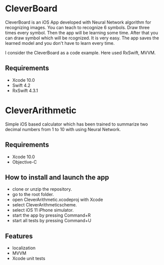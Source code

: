 # CleverBoard

CleverBoard is an iOS App developed with Neural Network algorithm for recognizing images. You can teach to recognize 6 symbols. Draw three times every symbol. Then
the app will be learning some time. After that you can draw symbol which will be rcognized. It is very easy.
The app saves the learned model and you don't have to learn every time. 

I consider the CleverBoard as a code example. Here used RxSwift, MVVM.

## Requirements

- Xcode 10.0
- Swift 4.2
- RxSwift 4.3.1

# CleverArithmetic

Simple iOS based calculator which has been trained to summarize two decimal numbers from 1 to 10 with using Neural Network.

## Requirements

- Xcode 10.0
- Objective-C

## How to install and launch the app

- clone or unzip the repository. 
- go to the root folder. 
- open CleverArithmetic.xcodeproj with Xcode 
- select CleverArithmeticscheme.
- select iOS 11 iPhone simulator.
- start the app by pressing Command+R
- start all tests by pressing Command+U

## Features

- localization
- MVVM
- Xcode unit tests
